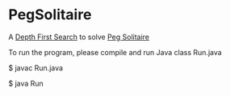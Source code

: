 # PegSolitaire

<p>A <a href="https://en.wikipedia.org/wiki/Depth-first_search">Depth First Search</a> to solve <a href="https://en.wikipedia.org/wiki/Peg_solitaire">Peg Solitaire</a></p>

<p>To run the program, please compile and run Java class Run.java</p>

<p>$ javac Run.java</p>
<p>$ java Run</p>

